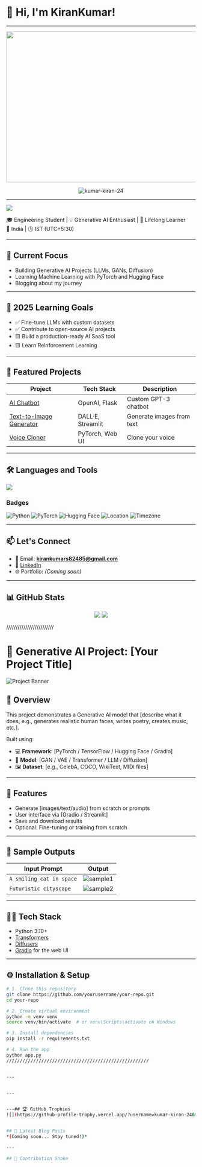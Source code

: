 # 👋 Hi, I'm KiranKumar!
***

<p align="center">
<img src="https://media.giphy.com/media/qgQUggAC3Pfv687qPC/giphy.gif" width="800" height="400" />


</p>

<p align="center">
  <img src="https://komarev.com/ghpvc/?username=kumar-kiran-24&label=Profile%20views&color=0e75b6&style=flat" alt="kumar-kiran-24" />
</p>


---



[![](https://visitcount.itsvg.in/api?id=kumar-kiran-24&icon=0&color=0)](https://visitcount.itsvg.in)


🎓 Engineering Student | 💡 Generative AI Enthusiast | 🧠 Lifelong Learner  
📍 India | 🕒 IST (UTC+5:30)

---

## 🔭 Current Focus
- Building Generative AI Projects (LLMs, GANs, Diffusion)
- Learning Machine Learning with PyTorch and Hugging Face
- Blogging about my journey

---

## 🚀 2025 Learning Goals
- ✅ Fine-tune LLMs with custom datasets
- ✅ Contribute to open-source AI projects
- 🟨 Build a production-ready AI SaaS tool
- 🟨 Learn Reinforcement Learning

---

## 📌 Featured Projects

| Project | Tech Stack | Description |
|--------|------------|-------------|
| [AI Chatbot](https://github.com/kumar-kiran-24/chatbot) | OpenAI, Flask | Custom GPT-3 chatbot |
| [Text-to-Image Generator](https://github.com/kumar-kiran-24/ai-art) | DALL·E, Streamlit | Generate images from text |
| [Voice Cloner](#) | PyTorch, Web UI | Clone your voice |

---

## 🛠️ Languages and Tools
<p align="left">
  <img src="https://skillicons.dev/icons?i=python,js,ts,nodejs,react,nextjs,git,github,vscode,linux" />
</p>

### Badges
![Python](https://img.shields.io/badge/-Python-3776AB?style=for-the-badge&logo=python&logoColor=white)
![PyTorch](https://img.shields.io/badge/-PyTorch-EE4C2C?style=for-the-badge&logo=pytorch&logoColor=white)
![Hugging Face](https://img.shields.io/badge/-HuggingFace-FCC624?style=for-the-badge&logo=huggingface&logoColor=black)
![Location](https://img.shields.io/badge/India-🧠-red)
![Timezone](https://img.shields.io/badge/IST-UTC%2B5:30-blue)

---

## 📫 Let's Connect
- 📧 Email: **kirankumars82485@gmail.com**
- 🔗 [LinkedIn](https://www.linkedin.com/in/kirankumar-s-/)
- 🌐 Portfolio: *(Coming soon)*

---

## 📊 GitHub Stats
<p align="center">
  <img src="https://github-readme-stats.vercel.app/api?username=kumar-kiran-24&show_icons=true&theme=radical" />
  <img src="https://github-readme-stats.vercel.app/api/top-langs/?username=kumar-kiran-24&layout=compact&theme=tokyonight" />
</p>





/////////////////////////
# 🧠 Generative AI Project: [Your Project Title]

![Project Banner](banner.png) <!-- Optional: Add a preview image -->

## 📌 Overview

This project demonstrates a Generative AI model that [describe what it does, e.g., generates realistic human faces, writes poetry, creates music, etc.].

Built using:
- 💻 **Framework**: [PyTorch / TensorFlow / Hugging Face / Gradio]
- 🧠 **Model**: [GAN / VAE / Transformer / LLM / Diffusion]
- 🖼️ **Dataset**: [e.g., CelebA, COCO, WikiText, MIDI files]

---

## 🚀 Features

- Generate [images/text/audio] from scratch or prompts
- User interface via [Gradio / Streamlit]
- Save and download results
- Optional: Fine-tuning or training from scratch

---

## 📸 Sample Outputs

| Input Prompt            | Output                          |
|-------------------------|----------------------------------|
| `A smiling cat in space`| ![sample1](samples/output1.png) |
| `Futuristic cityscape`  | ![sample2](samples/output2.png) |

---

## 🧑‍💻 Tech Stack

- Python 3.10+
- [Transformers](https://huggingface.co/transformers/)
- [Diffusers](https://github.com/huggingface/diffusers)
- [Gradio](https://gradio.app/) for the web UI

---

## ⚙️ Installation & Setup

```bash
# 1. Clone this repository
git clone https://github.com/yourusername/your-repo.git
cd your-repo

# 2. Create virtual environment
python -m venv venv
source venv/bin/activate  # or venv\Scripts\activate on Windows

# 3. Install dependencies
pip install -r requirements.txt

# 4. Run the app
python app.py
/////////////////////////////////////////////////////


---


---


---## 🏆 GitHub Trophies
![](https://github-profile-trophy.vercel.app/?username=kumar-kiran-24&theme=nord&no-frame=true&no-bg=false&margin-w=4)


## 📝 Latest Blog Posts
*(Coming soon... Stay tuned!)*

---

## 🐍 Contribution Snake
